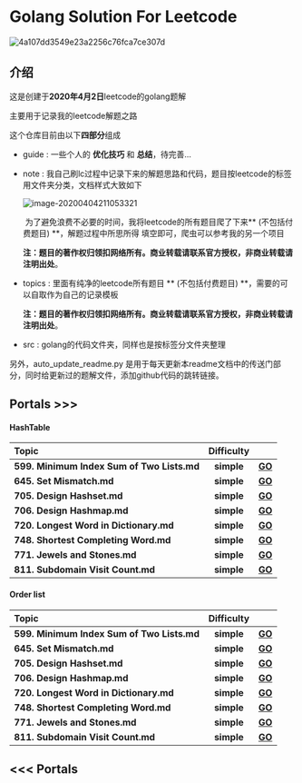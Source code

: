 # Golang Solution For Leetcode



![4a107dd3549e23a2256c76fca7ce307d](https://tva1.sinaimg.cn/large/00831rSTgy1gdemdudz1dj30u00bbq36.jpg)

## 介绍

这是创建于**2020年4月2日**leetcode的golang题解

主要用于记录我的leetcode解题之路

这个仓库目前由以下**四部分**组成

* guide : 一些个人的 **优化技巧** 和 **总结**，待完善...

* note :  我自己刷lc过程中记录下来的解题思路和代码，题目按leetcode的标签用文件夹分类，文档样式大致如下

  ![image-20200404211053321](https://tva1.sinaimg.cn/large/00831rSTgy1gdi1k0f9c6j31410u0jup.jpg)

  ​		为了避免浪费不必要的时间，我将leetcode的所有题目爬了下来** (不包括付费题目) **，解题过程中所思所得	填空即可，爬虫可以参考我的另一个项目

  ​	**注：题目的著作权归领扣网络所有。商业转载请联系官方授权，非商业转载请注明出处**。

* topics : 里面有纯净的leetcode所有题目 ** (不包括付费题目) **，需要的可以自取作为自己的记录模板

  **注：题目的著作权归领扣网络所有。商业转载请联系官方授权，非商业转载请注明出处**。

* src : golang的代码文件夹，同样也是按标签分文件夹整理

另外，auto_update_readme.py 是用于每天更新本readme文档中的传送门部分，同时给更新过的题解文件，添加github代码的跳转链接。



## Portals >>>
#### HashTable
| **Topic**                                   | **Difficulty** |                                                              |
| :-------------------------------------- | :--------: | :----------------------------------------------------------: |
| **599. Minimum Index Sum of Two Lists.md** | **simple** | **[GO](https://github.com/LZH139/leetcode_Go/blob/master/src/HashTable/simple/MinimumIndexSumOfTwoLists/MinimumIndexSumOfTwoLists.go)** |
| **645. Set Mismatch.md** | **simple** | **[GO](https://github.com/LZH139/leetcode_Go/blob/master/src/HashTable/simple/SetMismatch/SetMismatch.go)** |
| **705. Design Hashset.md** | **simple** | **[GO](https://github.com/LZH139/leetcode_Go/blob/master/src/HashTable/simple/DesignHashset/DesignHashset.go)** |
| **706. Design Hashmap.md** | **simple** | **[GO](https://github.com/LZH139/leetcode_Go/blob/master/src/HashTable/simple/DesignHashmap/DesignHashmap.go)** |
| **720. Longest Word in Dictionary.md** | **simple** | **[GO](https://github.com/LZH139/leetcode_Go/blob/master/src/HashTable/simple/LongestWordInDictionary/LongestWordInDictionary.go)** |
| **748. Shortest Completing Word.md** | **simple** | **[GO](https://github.com/LZH139/leetcode_Go/blob/master/src/HashTable/simple/ShortestCompletingWord/ShortestCompletingWord.go)** |
| **771. Jewels and Stones.md** | **simple** | **[GO](https://github.com/LZH139/leetcode_Go/blob/master/src/HashTable/simple/JewelsAndStones/JewelsAndStones.go)** |
| **811. Subdomain Visit Count.md** | **simple** | **[GO](https://github.com/LZH139/leetcode_Go/blob/master/src/HashTable/simple/SubdomainVisitCount/SubdomainVisitCount.go)** |

#### Order list
| **Topic**                                   | **Difficulty** |                                                              |
| :-------------------------------------- | :--------: | :----------------------------------------------------------: |
| **599. Minimum Index Sum of Two Lists.md** | **simple** | **[GO](https://github.com/LZH139/leetcode_Go/blob/master/src/HashTable/simple/MinimumIndexSumOfTwoLists/MinimumIndexSumOfTwoLists.go)** |
| **645. Set Mismatch.md** | **simple** | **[GO](https://github.com/LZH139/leetcode_Go/blob/master/src/HashTable/simple/SetMismatch/SetMismatch.go)** |
| **705. Design Hashset.md** | **simple** | **[GO](https://github.com/LZH139/leetcode_Go/blob/master/src/HashTable/simple/DesignHashset/DesignHashset.go)** |
| **706. Design Hashmap.md** | **simple** | **[GO](https://github.com/LZH139/leetcode_Go/blob/master/src/HashTable/simple/DesignHashmap/DesignHashmap.go)** |
| **720. Longest Word in Dictionary.md** | **simple** | **[GO](https://github.com/LZH139/leetcode_Go/blob/master/src/HashTable/simple/LongestWordInDictionary/LongestWordInDictionary.go)** |
| **748. Shortest Completing Word.md** | **simple** | **[GO](https://github.com/LZH139/leetcode_Go/blob/master/src/HashTable/simple/ShortestCompletingWord/ShortestCompletingWord.go)** |
| **771. Jewels and Stones.md** | **simple** | **[GO](https://github.com/LZH139/leetcode_Go/blob/master/src/HashTable/simple/JewelsAndStones/JewelsAndStones.go)** |
| **811. Subdomain Visit Count.md** | **simple** | **[GO](https://github.com/LZH139/leetcode_Go/blob/master/src/HashTable/simple/SubdomainVisitCount/SubdomainVisitCount.go)** |

## <<< Portals


